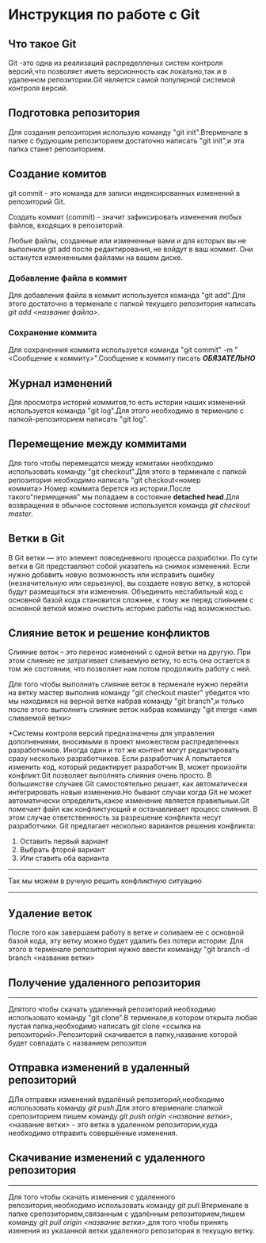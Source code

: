 # Инструкция по работе с Git

## Что такое Git

Git -это одна из реализаций распределленых систем контроля версий,что позволяет иметь версионность как локально,так и в удаленном репозитории.Git является самой популярной системой контроля версий.

## Подготовка репозитория

Для создания репозитория использую команду "git init".Втерменале в папке с будующим репозиторием достаточно написать "git init",и эта папка станет репозиторием.

## Создание комитов

git commit - это команда для записи индексированных изменений в репозиторий Git.

Создать коммит (commit) - значит зафиксировать изменения любых файлов, входящих в репозиторий.

Любые файлы, созданные или измененные вами и для которых вы не выполнили git add после редактирования, не войдут в ваш коммит. Они останутся измененными файлами на вашем диске.


### Добавление файла в коммит
Для добавления файла в коммит используется команда "git add".Для этого достаточно в терменале с папкой текущего репозитория написать *git add <название файла>*.

### Сохранение коммита
Для сохраненния коммита используется команда "git commit" -m "<Сообщение к коммиту>".Сообщение к коммиту писать ***ОБЯЗАТЕЛЬНО***

## Журнал изменений

Для просмотра историй коммитов,то есть истории наших изменений используется команда "git log".Для этого необходимо в терменале с папкой-репозиторием написать "git log".

## Перемещение между коммитами
Для того чтобы перемещатся между комитами необходимо использовать команду "git checkout".Для этого в терминале с папкой репозитория необходимо написать "git checkout<номер коммита>.Номер коммита берется из истории.После такого"пермещения" мы попадаем в состояние **detached head**.Для возвращения в обычное состояние используется команда *git checkout master*.


## Ветки в Git

В Git ветки — это элемент повседневного процесса разработки. По сути ветки в Git представляют собой указатель на снимок изменений. Если нужно добавить новую возможность или исправить ошибку (незначительную или серьезную), вы создаете новую ветку, в которой будут размещаться эти изменения. Объединить нестабильный код с основной базой кода становится сложнее, к тому же перед слиянием с основной веткой можно очистить историю работы над возможностью.

## Слияние веток и решение конфликтов

Слияние веток – это перенос изменений с одной ветки на другую. При этом слияние не затрагивает сливаемую ветку, то есть она остается в том же состоянии, что позволяет нам потом продолжить работу с ней.

Для того чтобы выполнить слияние веток в терменале нужно перейти на ветку мастер выполнив команду "git checkout master" убедится что мы находимся на верной ветке набрав команду "git branch",и только после этого выполнить слияние веток набрав комманду "git merge <имя сливаемой ветки>

*Системы контроля версий предназначены для управления дополнениями, вносимыми в проект множеством распределенных разработчиков. Иногда один и тот же контент могут редактировать сразу несколько разработчиков. Если разработчик A попытается изменить код, который редактирует разработчик B, может произойти конфликт.Git позволяет выполнять слияния очень просто. В большинстве случаев Git самостоятельно решает, как автоматически интегрировать новые изменения.Но бывают случаи когда Git не может автоматически определить,какое изменение является правильныи.Git помечает файл как конфликтующий и останавливает процесс слияния. В этом случае ответственность за разрешение конфликта несут разработчики.
Git предлагает несколько вариантов решения конфликта:

1. Оставить первый вариант
2. Выбрать фторой вариант
3. Или ставить оба варианта

---------------------------------------------------

 Так мы можем в ручную решить конфликтную ситуацию

 --------------------------------------------------

## Удаление веток

После того как  завершаем работу в ветке и соливаем ее с основной базой кода, эту ветку можно будет удалить без потери истории:
Для этого в терменале репозитория нужно ввести комманду "git branch -d branch <название ветки>

## Получение удаленного репозитория 

-----------------------------------------

Длятого чтобы скачать удаленный репозиторий необходимо использовато команду "git clone".В терменале,в котором открыта любая пустая папка,необходимо написать git clone <ссылка на репозиторий>.Репозиторий скачивается в папку,название которой будет совпадать с названием репозитоя 

## Отправка изменений в удаленный репозиторий

ДЛя отправки изменений вудалёный репозиторий,необходимо использовать команду *git push*.Для этого втерменале спапкой срепозиторием пишем команду *git push origin <название ветки>*,<название ветки> - это ветка в удаленном репозитории,куда необходимо отправить совершённые изменения.

## Скачивание изменений с удаленного репозитория

----------------------------------------

Для того чтобы скачать изменения с удаленного репозитория,необходимо использовать команду *git pull*.Втерменале в папке срепозиторием,связанным с удалённым репозиторием,пишем команду *git pull origin <название ветки>*,для того чтобы принять изенения из указанной ветки удаленного репозитория в текущую ветку.

